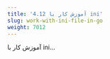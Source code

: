 ```yaml
---
title: '4.12 آموزش کار با ini'
slug: work-with-ini-file-in-go
weight: 7012
---
```


آموزش کار با ini...